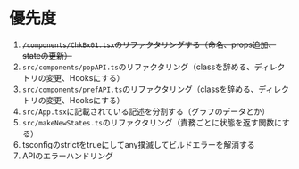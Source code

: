 # 優先度


1. ~~```/components/ChkBx01.tsx```のリファクタリングする（命名、props追加、stateの更新）~~
2. ```src/components/popAPI.ts```のリファクタリング（classを辞める、ディレクトリの変更、Hooksにする）
3. ```src/components/prefAPI.ts```のリファクタリング（classを辞める、ディレクトリの変更、Hooksにする）
4. ```src/App.tsx```に記載されている記述を分割する（グラフのデータとか）
5. ```src/makeNewStates.ts```のリファクタリング（責務ごとに状態を返す関数にする）
6. tsconfigのstrictをtrueにしてany撲滅してビルドエラーを解消する
7. APIのエラーハンドリング